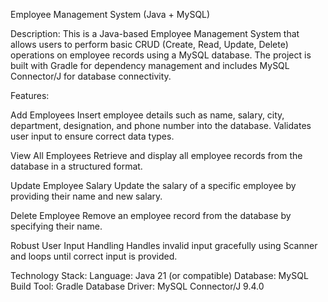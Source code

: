 Employee Management System (Java + MySQL)

Description:
This is a Java-based Employee Management System that allows users to perform basic CRUD (Create, Read, Update, Delete) operations on employee records using a MySQL database.
The project is built with Gradle for dependency management and includes MySQL Connector/J for database connectivity.

Features:

Add Employees
Insert employee details such as name, salary, city, department, designation, and phone number into the database.
Validates user input to ensure correct data types.

View All Employees
Retrieve and display all employee records from the database in a structured format.

Update Employee Salary
Update the salary of a specific employee by providing their name and new salary.

Delete Employee
Remove an employee record from the database by specifying their name.

Robust User Input Handling
Handles invalid input gracefully using Scanner and loops until correct input is provided.



Technology Stack:
Language: Java 21 (or compatible)
Database: MySQL
Build Tool: Gradle
Database Driver: MySQL Connector/J 9.4.0
